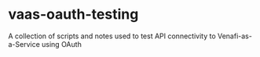 # vaas-oauth-testing
A collection of scripts and notes used to test API connectivity to Venafi-as-a-Service using OAuth
